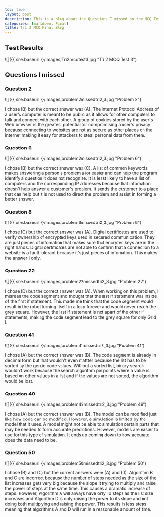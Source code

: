 ```yaml
---
toc: true
layout: post
description: This is a blog about the Questions I missed on the MCQ Test 3 from Tri 2 and will provide the correct answers and why
categories: [markdown, Final]
title: Tri 2 MCQ Final Blog
---
```


## Test Results

![]({{ site.baseurl }}/images/Tri2mcqtest3.jpg "Tri 2 MCQ Test 3")

## Questions I missed

### Question 2

![]({{ site.baseurl }}/images/problem2missedtri2_3.jpg "Problem 2")

I chose (B) but the correct answer was (A). The Internet Protocol Address of a user's computer is meant to be public as it allows for other computers to talk and connect with each other. A group of cookies stored by the user's Web browser is the greatest potential for compromising a user's privacy because connecting to websites are not as secure as other places on the internet making it easy for attackers to steal personal data from them. 

### Question 6

![]({{ site.baseurl }}/images/problem2missedtri2_3.jpg "Problem 6")

I chose (B) but the correct answer was (C). A list of common keywords makes answering a person's problem a lot easier and can help the program identify a question it does not recognize. It is least likely to have a list of computers and the corresponding IP addresses because that infomation doesn't help answer a customer's problem. It sends the customer to a place that can help but it is not used to direct the problem and assist in forming a better answer.

### Question 8

![]({{ site.baseurl }}/images/problem8missedtri2_3.jpg "Problem 8")

I chose (C) but the correct answer was (A). Digital certificates are used to verify ownership of encrypted keys used in secured communication. They are just pieces of infomation that makes sure that encryted keys are in the right hands. Digital certificates are not able to confirm that a connection to a website is a fault tolerant because it's just pieces of infomation. This makes the answer I only. 

### Question 22

![]({{ site.baseurl }}/images/problem22missedtri2_3.jpg "Problem 22")

I chose (D) but the correct answer was (A). When working on this problem, I misread the code segment and thought that the last if statement was inside of the first if statement. This made me think that the code segment would result in the robot turning itself in a loop forever and would never reach the grey square. However, the last if statement is not apart of the other if statements, making the code segment lead to the grey square for only Grid I. 

### Question 41

![]({{ site.baseurl }}/images/problem41missedtri2_3.jpg "Problem 41")

I chose (A) but the correct answer was (B). The code segment is already in decimal form but that wouldn't even mattter because the list has to be sorted by the gentic code values. Without a sorted list, binary search wouldn't work because the search algorithm pin points where a value is based on other values in a list and if the values are not sorted, the algorithm would be lost.

### Question 49

![]({{ site.baseurl }}/images/problem49missedtri2_3.jpg "Problem 49")

I chose (A) but the correct answer was (B). The model can be modified just like how code can be modified. However, a simulation is limited by the model that it uses. A model might not be able to simulation certain parts that may be needed to form accurate predictions. However, models are easier to use for this type of simulation. It ends up coming down to how accurate does the data need to be.

### Question 50

![]({{ site.baseurl }}/images/problem50missedtri2_3.jpg "Problem 50")

I chose (B) and (C) but the correct answers were (A) and (D). Algorithm B and C are incorrect because the number of steps needed as the size of the list increases gets very big because the slope it trying to multiply and raise the power of steps at the same time. This causes a dramatic increase of steps. However, Algorithm A will always have only 10 steps as the list size increases and Algorithm D is only raising the power to its slope and not doing both multiplying and raising the power. This results in less steps meaning that algorithms A and D will run in a reasonable amount of time.
